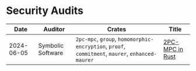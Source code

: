 # Security Audits

| Date           | Auditor           | Crates                                                                                               | Title                                                                 |
| -------------- | ----------------  | ---------------------------------------------------------------------------------------------------- | --------------------------------------------------------------------- |
| 2024-06-05     | Symbolic Software | `2pc-mpc`, `group`, `homomorphic-encryption`, `proof`, `commitment`, `maurer`, `enhanced-maurer`     | [2PC-MPC in Rust](docs/dw-01.pdf)                                     |